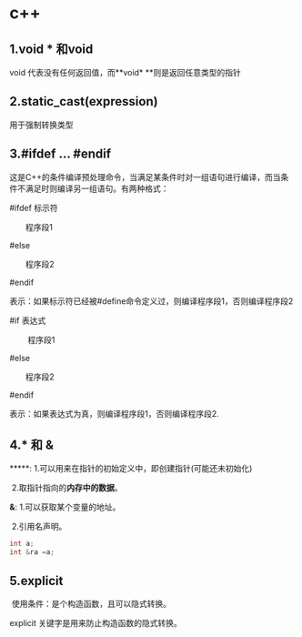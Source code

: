 # c++

## 1.void * 和void

void 代表没有任何返回值，而**void* **则是返回任意类型的指针

## 2.static_cast<type>(expression)

用于强制转换类型

## 3.#ifdef ... #endif

这是C++的条件编译预处理命令，当满足某条件时对一组语句进行编译，而当条件不满足时则编译另一组语句。有两种格式：

\#ifdef 标示符   

　　程序段1   

\#else     

　　程序段2   

\#endif 

表示：如果标示符已经被#define命令定义过，则编译程序段1，否则编译程序段2

\#if 表达式   

　　 程序段1  

\#else     

　　程序段2  

\#endif

表示：如果表达式为真，则编译程序段1，否则编译程序段2.

## 4.* 和 &

*****: 1.可以用来在指针的初始定义中，即创建指针(可能还未初始化)

​    2.取指针指向的**内存中的数据**。

**&**: 1.可以获取某个变量的地址。

​     2.引用名声明。 

```c++
int a;
int &ra =a;
```

## 5.explicit

​    使用条件：是个构造函数，且可以隐式转换。

explicit 关键字是用来防止构造函数的隐式转换。
